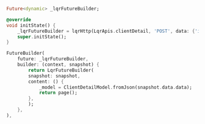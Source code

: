 <!--
 * @Description: 
 * @Version: 2.0
 * @Autor: lqrui.cn
 * @Date: 2019-11-11 15:41:28
 * @LastEditors: lqrui.cn
 * @LastEditTime: 2019-11-11 15:42:30
 -->

``` dart
Future<dynamic> _lqrFutureBuilder;

@override
void initState() {
    _lqrFutureBuilder = lqrHttp(LqrApis.clientDetail, 'POST', data: {'id': widget.id});
    super.initState();
}

FutureBuilder(
    future: _lqrFutureBuilder,
    builder: (context, snapshot) {
        return LqrFutureBuilder(
        snapshot: snapshot,
        content: () {
            _model = ClientDetailModel.fromJson(snapshot.data.data);
            return page();
        },
        );
    },
),
```